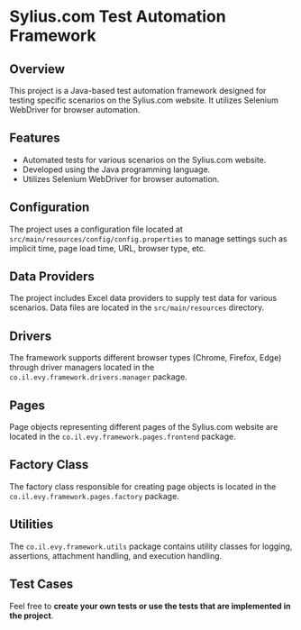 # Sylius.com Test Automation Framework

## Overview

This project is a Java-based test automation framework designed for testing specific scenarios on the Sylius.com website. It utilizes Selenium WebDriver for browser automation.

## Features

- Automated tests for various scenarios on the Sylius.com website.
- Developed using the Java programming language.
- Utilizes Selenium WebDriver for browser automation.

## Configuration

The project uses a configuration file located at `src/main/resources/config/config.properties` to manage settings such as implicit time, page load time, URL, browser type, etc.

## Data Providers

The project includes Excel data providers to supply test data for various scenarios. Data files are located in the `src/main/resources` directory.

## Drivers

The framework supports different browser types (Chrome, Firefox, Edge) through driver managers located in the `co.il.evy.framework.drivers.manager` package.

## Pages

Page objects representing different pages of the Sylius.com website are located in the `co.il.evy.framework.pages.frontend` package.

## Factory Class

The factory class responsible for creating page objects is located in the `co.il.evy.framework.pages.factory` package.

## Utilities

The `co.il.evy.framework.utils` package contains utility classes for logging, assertions, attachment handling, and execution handling.


## Test Cases

Feel free to **create your own tests or use the tests that are implemented in the project**.
